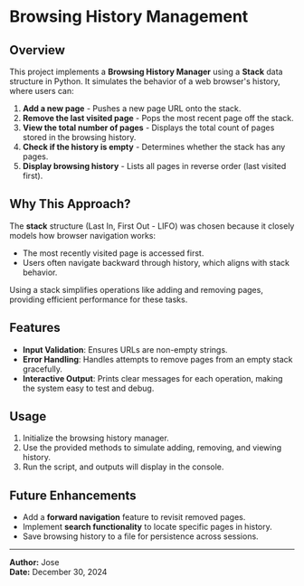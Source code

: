 # Browsing History Management

## Overview
This project implements a **Browsing History Manager** using a **Stack** data structure in Python. It simulates the behavior of a web browser's history, where users can:

1. **Add a new page** - Pushes a new page URL onto the stack.
2. **Remove the last visited page** - Pops the most recent page off the stack.
3. **View the total number of pages** - Displays the total count of pages stored in the browsing history.
4. **Check if the history is empty** - Determines whether the stack has any pages.
5. **Display browsing history** - Lists all pages in reverse order (last visited first).

## Why This Approach?
The **stack** structure (Last In, First Out - LIFO) was chosen because it closely models how browser navigation works:
- The most recently visited page is accessed first.
- Users often navigate backward through history, which aligns with stack behavior.

Using a stack simplifies operations like adding and removing pages, providing efficient performance for these tasks.

## Features
- **Input Validation**: Ensures URLs are non-empty strings.
- **Error Handling**: Handles attempts to remove pages from an empty stack gracefully.
- **Interactive Output**: Prints clear messages for each operation, making the system easy to test and debug.

## Usage
1. Initialize the browsing history manager.
2. Use the provided methods to simulate adding, removing, and viewing history.
3. Run the script, and outputs will display in the console.

## Future Enhancements
- Add a **forward navigation** feature to revisit removed pages.
- Implement **search functionality** to locate specific pages in history.
- Save browsing history to a file for persistence across sessions.

---
**Author:** Jose  
**Date:** December 30, 2024